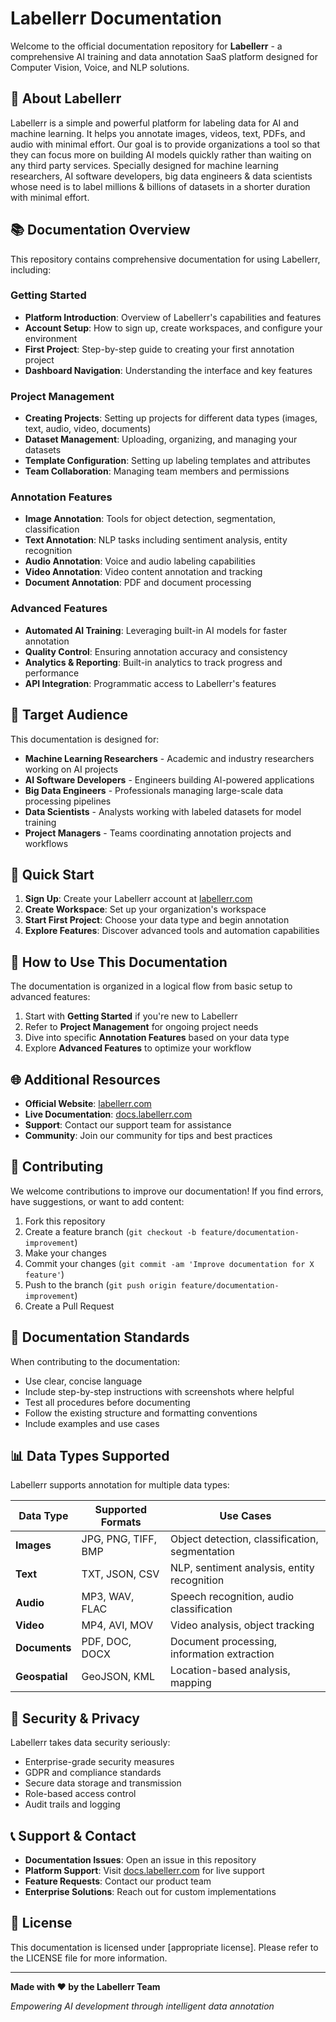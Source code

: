 # Labellerr Documentation

Welcome to the official documentation repository for **Labellerr** - a comprehensive AI training and data annotation SaaS platform designed for Computer Vision, Voice, and NLP solutions.

## 🚀 About Labellerr

Labellerr is a simple and powerful platform for labeling data for AI and machine learning. It helps you annotate images, videos, text, PDFs, and audio with minimal effort. Our goal is to provide organizations a tool so that they can focus more on building AI models quickly rather than waiting on any third party services. Specially designed for machine learning researchers, AI software developers, big data engineers & data scientists whose need is to label millions & billions of datasets in a shorter duration with minimal effort.

## 📚 Documentation Overview

This repository contains comprehensive documentation for using Labellerr, including:

### Getting Started
- **Platform Introduction**: Overview of Labellerr's capabilities and features
- **Account Setup**: How to sign up, create workspaces, and configure your environment
- **First Project**: Step-by-step guide to creating your first annotation project
- **Dashboard Navigation**: Understanding the interface and key features

### Project Management
- **Creating Projects**: Setting up projects for different data types (images, text, audio, video, documents)
- **Dataset Management**: Uploading, organizing, and managing your datasets
- **Template Configuration**: Setting up labeling templates and attributes
- **Team Collaboration**: Managing team members and permissions

### Annotation Features
- **Image Annotation**: Tools for object detection, segmentation, classification
- **Text Annotation**: NLP tasks including sentiment analysis, entity recognition
- **Audio Annotation**: Voice and audio labeling capabilities
- **Video Annotation**: Video content annotation and tracking
- **Document Annotation**: PDF and document processing

### Advanced Features
- **Automated AI Training**: Leveraging built-in AI models for faster annotation
- **Quality Control**: Ensuring annotation accuracy and consistency
- **Analytics & Reporting**: Built-in analytics to track progress and performance
- **API Integration**: Programmatic access to Labellerr's features

## 🎯 Target Audience

This documentation is designed for:
- **Machine Learning Researchers** - Academic and industry researchers working on AI projects
- **AI Software Developers** - Engineers building AI-powered applications
- **Big Data Engineers** - Professionals managing large-scale data processing pipelines
- **Data Scientists** - Analysts working with labeled datasets for model training
- **Project Managers** - Teams coordinating annotation projects and workflows

## 🔧 Quick Start

1. **Sign Up**: Create your Labellerr account at [labellerr.com](https://labellerr.com)
2. **Create Workspace**: Set up your organization's workspace
3. **Start First Project**: Choose your data type and begin annotation
4. **Explore Features**: Discover advanced tools and automation capabilities

## 📖 How to Use This Documentation

The documentation is organized in a logical flow from basic setup to advanced features:

1. Start with **Getting Started** if you're new to Labellerr
2. Refer to **Project Management** for ongoing project needs
3. Dive into specific **Annotation Features** based on your data type
4. Explore **Advanced Features** to optimize your workflow

## 🌐 Additional Resources

- **Official Website**: [labellerr.com](https://labellerr.com)
- **Live Documentation**: [docs.labellerr.com](https://docs.labellerr.com)
- **Support**: Contact our support team for assistance
- **Community**: Join our community for tips and best practices

## 🤝 Contributing

We welcome contributions to improve our documentation! If you find errors, have suggestions, or want to add content:

1. Fork this repository
2. Create a feature branch (`git checkout -b feature/documentation-improvement`)
3. Make your changes
4. Commit your changes (`git commit -am 'Improve documentation for X feature'`)
5. Push to the branch (`git push origin feature/documentation-improvement`)
6. Create a Pull Request

## 📝 Documentation Standards

When contributing to the documentation:
- Use clear, concise language
- Include step-by-step instructions with screenshots where helpful
- Test all procedures before documenting
- Follow the existing structure and formatting conventions
- Include examples and use cases

## 📊 Data Types Supported

Labellerr supports annotation for multiple data types:

| Data Type | Supported Formats | Use Cases |
|-----------|------------------|-----------|
| **Images** | JPG, PNG, TIFF, BMP | Object detection, classification, segmentation |
| **Text** | TXT, JSON, CSV | NLP, sentiment analysis, entity recognition |
| **Audio** | MP3, WAV, FLAC | Speech recognition, audio classification |
| **Video** | MP4, AVI, MOV | Video analysis, object tracking |
| **Documents** | PDF, DOC, DOCX | Document processing, information extraction |
| **Geospatial** | GeoJSON, KML | Location-based analysis, mapping |

## 🔐 Security & Privacy

Labellerr takes data security seriously:
- Enterprise-grade security measures
- GDPR and compliance standards
- Secure data storage and transmission
- Role-based access control
- Audit trails and logging

## 📞 Support & Contact

- **Documentation Issues**: Open an issue in this repository
- **Platform Support**: Visit [docs.labellerr.com](https://docs.labellerr.com) for live support
- **Feature Requests**: Contact our product team
- **Enterprise Solutions**: Reach out for custom implementations

## 📄 License

This documentation is licensed under [appropriate license]. Please refer to the LICENSE file for more information.

---

**Made with ❤️ by the Labellerr Team**

*Empowering AI development through intelligent data annotation*